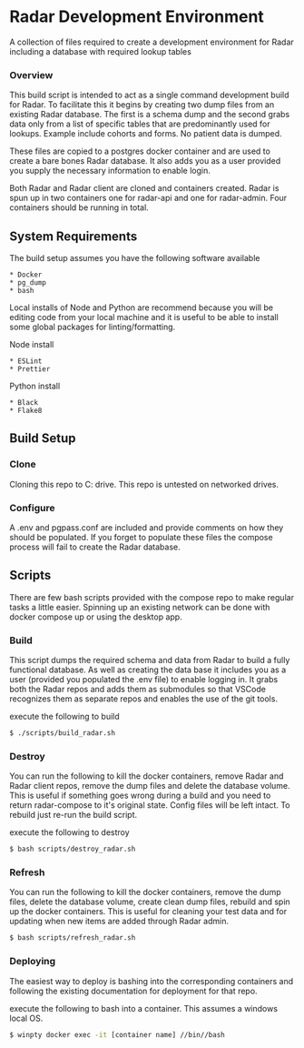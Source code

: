 # Radar Development Environment

A collection of files required to create a development environment for Radar including a database with required lookup tables

### Overview

This build script is intended to act as a single command development build for Radar. To facilitate this it begins by creating two dump files from an existing Radar database. The first is a schema dump and the second grabs data only from a list of specific tables that are predominantly used for lookups. Example include cohorts and forms. No patient data is dumped.

These files are copied to a postgres docker container and are used to create a bare bones Radar database. It also adds you as a user provided you supply the necessary information to enable login.

Both Radar and Radar client are cloned and containers created. Radar is spun up in two containers one for radar-api and one for radar-admin. Four containers should be running in total.

## System Requirements

The build setup assumes you have the following software available

    * Docker
    * pg_dump
    * bash

Local installs of Node and Python are recommend because you will be editing code from your local machine and it is useful to be able to install some global packages for linting/formatting.

Node install

    * ESLint
    * Prettier

Python install

    * Black
    * Flake8

## Build Setup

### Clone

Cloning this repo to C: drive. This repo is untested on networked drives.

### Configure

A .env and pgpass.conf are included and provide comments on how they should be populated. If you forget to populate these files the compose process will fail to create the Radar database.

## Scripts

There are few bash scripts provided with the compose repo to make regular tasks a little easier. Spinning up an existing network can be done with docker compose up or using the desktop app.

### Build

This script dumps the required schema and data from Radar to build a fully functional database. As well as creating the data base it includes you as a user (provided you populated the .env file) to enable logging in. It grabs both the Radar repos and adds them as submodules so that VSCode recognizes them as separate repos and enables the use of the git tools.

execute the following to build

```bash
$ ./scripts/build_radar.sh
```

### Destroy

You can run the following to kill the docker containers, remove Radar and Radar client repos, remove the dump files and delete the database volume. This is useful if something goes wrong during a build and you need to return radar-compose to it's original state. Config files will be left intact. To rebuild just re-run the build script.

execute the following to destroy

```bash
$ bash scripts/destroy_radar.sh
```

### Refresh

You can run the following to kill the docker containers, remove the dump files, delete the database volume, create clean dump files, rebuild and spin up the docker containers. This is useful for cleaning your test data and for updating when new items are added through Radar admin.

```bash
$ bash scripts/refresh_radar.sh
```

### Deploying

The easiest way to deploy is bashing into the corresponding containers and following the existing documentation for deployment for that repo.

execute the following to bash into a container. This assumes a windows local OS.

```bash
$ winpty docker exec -it [container name] //bin//bash
```
